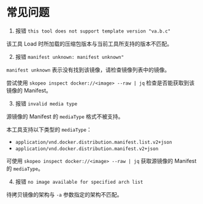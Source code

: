 # 常见问题

1. 报错 `this tool does not support template version "va.b.c"`

该工具 Load 时所加载的压缩包版本与当前工具所支持的版本不匹配。

2. 报错 `manifest unknown: manifest unknown"`

`manifest unknown` 表示没有找到该镜像，请检查镜像列表中的镜像。

尝试使用 `skopeo inspect docker://<image> --raw | jq` 检查是否能获取到该镜像的 Manifest。

3. 报错 `invalid media type`

源镜像的 Manifest 的 `mediaType` 格式不被支持。

本工具支持以下类型的 `mediaType`：

- `application/vnd.docker.distribution.manifest.list.v2+json`
- `application/vnd.docker.distribution.manifest.v2+json`

可使用 `skopeo inspect docker://<image> --raw | jq` 获取源镜像的 Manifest 的 `mediaType`。

4. 报错 `no image available for specified arch list`

待拷贝镜像的架构与 `-a` 参数指定的架构不匹配。
